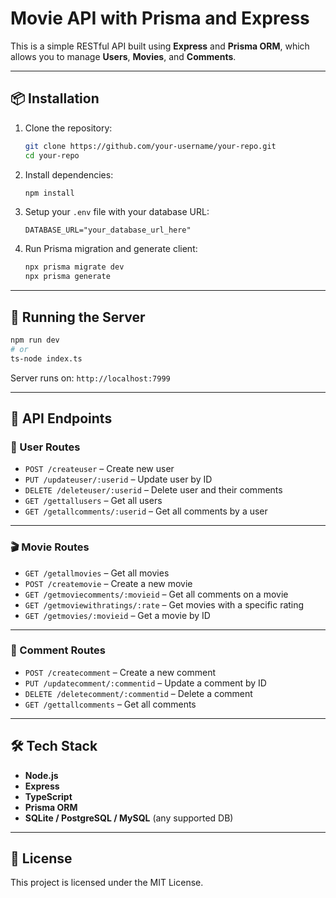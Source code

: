 # Movie API with Prisma and Express

This is a simple RESTful API built using **Express** and **Prisma ORM**, which allows you to manage **Users**, **Movies**, and **Comments**.

---

## 📦 Installation

1. Clone the repository:
   ```bash
   git clone https://github.com/your-username/your-repo.git
   cd your-repo
   ```

2. Install dependencies:
   ```bash
   npm install
   ```

3. Setup your `.env` file with your database URL:
   ```
   DATABASE_URL="your_database_url_here"
   ```

4. Run Prisma migration and generate client:
   ```bash
   npx prisma migrate dev
   npx prisma generate
   ```

---

## 🚀 Running the Server

```bash
npm run dev
# or
ts-node index.ts
```

Server runs on: `http://localhost:7999`

---

## 📘 API Endpoints

### 👤 User Routes

- `POST /createuser` – Create new user
- `PUT /updateuser/:userid` – Update user by ID
- `DELETE /deleteuser/:userid` – Delete user and their comments
- `GET /gettallusers` – Get all users
- `GET /getallcomments/:userid` – Get all comments by a user

---

### 🎬 Movie Routes

- `GET /getallmovies` – Get all movies
- `POST /createmovie` – Create a new movie
- `GET /getmoviecomments/:movieid` – Get all comments on a movie
- `GET /getmoviewithratings/:rate` – Get movies with a specific rating
- `GET /getmovies/:movieid` – Get a movie by ID

---

### 💬 Comment Routes

- `POST /createcomment` – Create a new comment
- `PUT /updatecomment/:commentid` – Update a comment by ID
- `DELETE /deletecomment/:commentid` – Delete a comment
- `GET /gettallcomments` – Get all comments

---

## 🛠️ Tech Stack

- **Node.js**
- **Express**
- **TypeScript**
- **Prisma ORM**
- **SQLite / PostgreSQL / MySQL** (any supported DB)

---

## 📄 License

This project is licensed under the MIT License.
